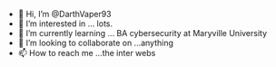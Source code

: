 - 👋 Hi, I’m @DarthVaper93
- 👀 I’m interested in ... lots. 
- 🌱 I’m currently learning ... BA cybersecurity at Maryville University 
- 💞️ I’m looking to collaborate on ...anything 
- 📫 How to reach me ...the inter webs 

<!---
DarthVaper93/DarthVaper93 is a ✨ special ✨ repository because its `README.md` (this file) appears on your GitHub profile.
You can click the Preview link to take a look at your changes.
--->
